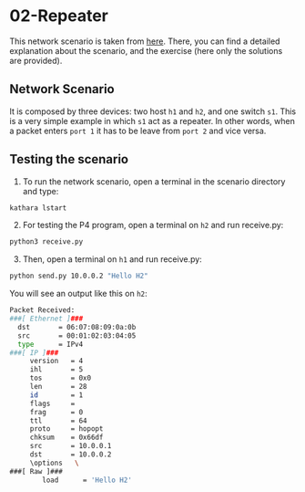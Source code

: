 # 02-Repeater
This network scenario is taken from [here](https://github.com/nsg-ethz/p4-learning/tree/master/exercises/02-Repeater).
There, you can find a detailed explanation about the scenario, and the exercise (here only the solutions are provided).

## Network Scenario
It is composed by three devices: two host `h1` and `h2`, and one switch `s1`. 
This is a very simple example in which `s1` act as a repeater. 
In other words, when a packet enters `port 1` it has to be leave from `port 2` and vice versa.

## Testing the scenario
1. To run the network scenario, open a terminal in the scenario directory and type: 
```bash
kathara lstart 
```

2. For testing the P4 program, open a terminal on `h2` and run receive.py: 
```bash
python3 receive.py
```

3. Then, open a terminal on `h1` and run receive.py: 
```bash
python send.py 10.0.0.2 "Hello H2"
```

You will see an output like this on `h2`: 

```bash 
Packet Received:
###[ Ethernet ]### 
  dst       = 06:07:08:09:0a:0b
  src       = 00:01:02:03:04:05
  type      = IPv4
###[ IP ]### 
     version   = 4
     ihl       = 5
     tos       = 0x0
     len       = 28
     id        = 1
     flags     = 
     frag      = 0
     ttl       = 64
     proto     = hopopt
     chksum    = 0x66df
     src       = 10.0.0.1
     dst       = 10.0.0.2
     \options   \
###[ Raw ]### 
        load      = 'Hello H2'
```